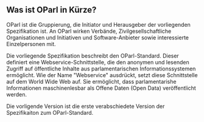Was ist OParl in Kürze?
-----------------------

OParl ist die Gruppierung, die Initiator und Herausgeber der
vorliegenden Spezifikation ist. An OParl wirken Verbände,
Zivilgesellschaftliche Organisationen und Initiativen und
Software-Anbieter sowie interessierte Einzelpersonen mit.

Die vorliegende Spezifikation beschreibt den OParl-Standard. Dieser
definiert eine Webservice-Schnittstelle, 
die den anonymen und lesenden Zugriff auf öffentliche Inhalte aus 
parlamentarischen Informationssystemen ermöglicht. Wie der Name
"Webservice" ausdrückt, setzt diese Schnittstelle auf dem World Wide
Web auf. Sie ermöglicht, dass parlamentarishe Informationen
maschinenlesbar als Offene Daten (Open Data) veröffentlicht werden.

Die vorligende Version ist die erste verabschiedete Version
der Spezifikaiton zum OParl-Standard.